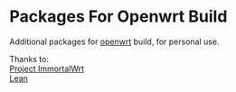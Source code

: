 # Packages For Openwrt Build

Additional packages for [openwrt](https://github.com/IllyaTheHath/openwrt) build, for personal use.

Thanks to:  
  [Project ImmortalWrt](https://github.com/immortalwrt/packages)  
  [Lean](https://github.com/coolsnowwolf/lede)